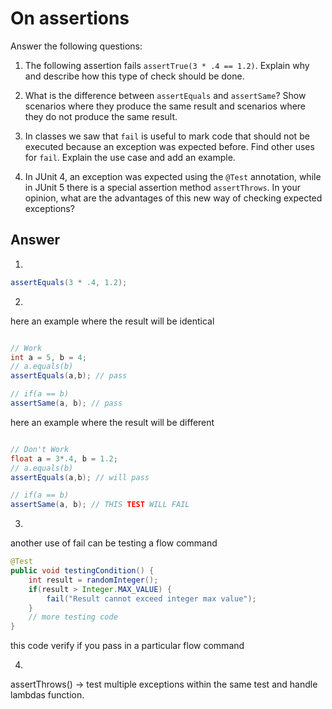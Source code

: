 # On assertions

Answer the following questions:

1. The following assertion fails `assertTrue(3 * .4 == 1.2)`. Explain why and describe how this type of check should be done.

2. What is the difference between `assertEquals` and `assertSame`? Show scenarios where they produce the same result and scenarios where they do not produce the same result.

3. In classes we saw that `fail` is useful to mark code that should not be executed because an exception was expected before. Find other uses for `fail`. Explain the use case and add an example.

4. In JUnit 4, an exception was expected using the `@Test` annotation, while in JUnit 5 there is a special assertion method `assertThrows`. In your opinion, what are the advantages of this new way of checking expected exceptions?

## Answer

1)
```java
assertEquals(3 * .4, 1.2);
```

2)

here an example where the result will be identical

```java

// Work
int a = 5, b = 4;
// a.equals(b)
assertEquals(a,b); // pass

// if(a == b)
assertSame(a, b); // pass

```


here an example where the result will be different

```java

// Don't Work
float a = 3*.4, b = 1.2;
// a.equals(b)
assertEquals(a,b); // will pass

// if(a == b)
assertSame(a, b); // THIS TEST WILL FAIL

```

3)

another use of fail can be testing a flow command 

```java
@Test
public void testingCondition() {
    int result = randomInteger();
    if(result > Integer.MAX_VALUE) {
        fail("Result cannot exceed integer max value");
    }
    // more testing code
}
```

this code verify if you pass in a particular flow command

4)
assertThrows() -> test multiple exceptions within the same test and handle lambdas function.

